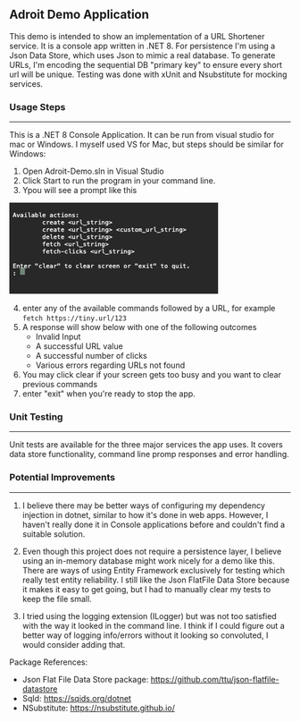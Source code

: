 ## Adroit Demo Application

This demo is intended to show an implementation of a URL Shortener service. It is a console app written in .NET 8. For persistence I'm using a Json Data Store, which uses Json to mimic a real database. To generate URLs, I'm encoding the sequential DB "primary key" to ensure every short url will be unique. Testing was done with xUnit and Nsubstitute for mocking services.

### Usage Steps 
---
This is a .NET 8 Console Application. It can be run from visual studio for mac or Windows. I myself used VS for Mac, but steps should be similar for Windows:

1. Open Adroit-Demo.sln in Visual Studio
2. Click Start to run the program in your command line.
3. Ypou will see a prompt like this

  ![alt text](image.png)

4. enter any of the available commands followed by a URL, for example `fetch https://tiny.url/123`
5. A response will show below with one of the following outcomes
    * Invalid Input
    * A successful URL value
    * A successful number of clicks
    * Various errors regarding URLs not found
6. You may click clear if your screen gets too busy and you want to clear previous commands
7. enter "exit" when you're ready to stop the app.

### Unit Testing
---
Unit tests are available for the three major services the app uses. It covers data store functionality, command line promp responses and error handling.

### Potential Improvements
---
1. I believe there may be better ways of configuring my dependency injection in dotnet, similar to how it's done in web apps. However, I haven't really done it in Console applications before and couldn't find a suitable solution.

2. Even though this project does not require a persistence layer, I believe using an in-memory database might work nicely for a demo like this. There are ways of using Entity Framework exclusively for testing which really test entity reliability. I still like the Json FlatFile Data Store because it makes it easy to get going, but I had to manually clear my tests to keep the file small. 

3. I tried using the logging extension (ILogger) but was not too satisfied with the way it looked in the command line. I think if I could figure out a better way of logging info/errors without it looking so convoluted, I would consider adding that.

Package References:
* Json Flat File Data Store package: https://github.com/ttu/json-flatfile-datastore
* SqId: https://sqids.org/dotnet
* NSubstitute: https://nsubstitute.github.io/